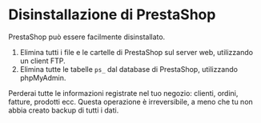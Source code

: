 # Disinstallazione di PrestaShop

PrestaShop può essere facilmente disinstallato.

1. Elimina tutti i file e le cartelle di PrestaShop sul server web, utilizzando un client FTP.
2. Elimina tutte le tabelle `ps_` dal database di PrestaShop, utilizzando phpMyAdmin.

Perderai tutte le informazioni registrate nel tuo negozio: clienti, ordini, fatture, prodotti ecc. Questa operazione è irreversibile, a meno che tu non abbia creato backup di tutti i dati.

